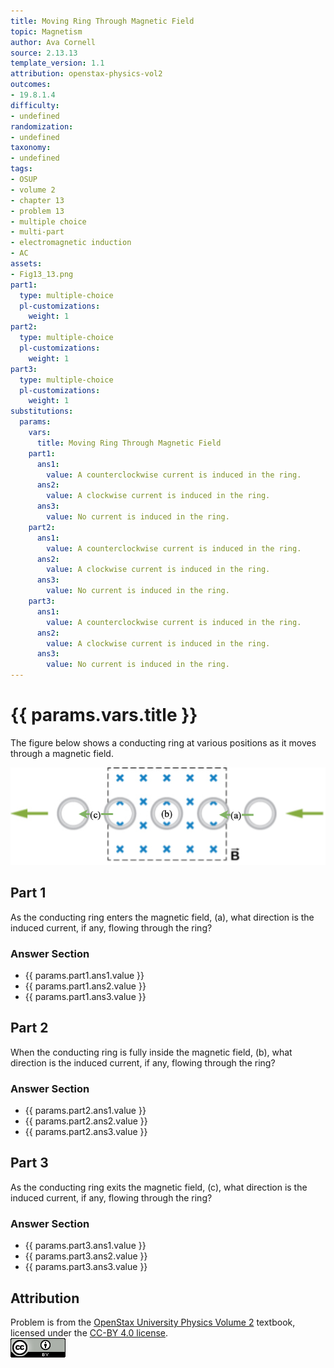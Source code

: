 ```yaml
---
title: Moving Ring Through Magnetic Field
topic: Magnetism
author: Ava Cornell
source: 2.13.13
template_version: 1.1
attribution: openstax-physics-vol2
outcomes:
- 19.8.1.4
difficulty:
- undefined
randomization:
- undefined
taxonomy:
- undefined
tags:
- OSUP
- volume 2
- chapter 13
- problem 13
- multiple choice
- multi-part
- electromagnetic induction
- AC
assets:
- Fig13_13.png
part1:
  type: multiple-choice
  pl-customizations:
    weight: 1
part2:
  type: multiple-choice
  pl-customizations:
    weight: 1
part3:
  type: multiple-choice
  pl-customizations:
    weight: 1
substitutions:
  params:
    vars:
      title: Moving Ring Through Magnetic Field
    part1:
      ans1:
        value: A counterclockwise current is induced in the ring.
      ans2:
        value: A clockwise current is induced in the ring.
      ans3:
        value: No current is induced in the ring.
    part2:
      ans1:
        value: A counterclockwise current is induced in the ring.
      ans2:
        value: A clockwise current is induced in the ring.
      ans3:
        value: No current is induced in the ring.
    part3:
      ans1:
        value: A counterclockwise current is induced in the ring.
      ans2:
        value: A clockwise current is induced in the ring.
      ans3:
        value: No current is induced in the ring.
---
```

# {{ params.vars.title }}
The figure below shows a conducting ring at various positions as it moves through a magnetic field.

<img src="Fig13_13.png">

## Part 1

As the conducting ring enters the magnetic field, $\textrm{(a)}$, what direction is the induced current, if any, flowing through the ring?

### Answer Section

- {{ params.part1.ans1.value }}
- {{ params.part1.ans2.value }}
- {{ params.part1.ans3.value }}

## Part 2

When the conducting ring is fully inside the magnetic field, $\textrm{(b)}$, what direction is the induced current, if any, flowing through the ring?

### Answer Section

- {{ params.part2.ans1.value }}
- {{ params.part2.ans2.value }}
- {{ params.part2.ans3.value }}

## Part 3

As the conducting ring exits the magnetic field, $\textrm{(c)}$, what direction is the induced current, if any, flowing through the ring?

### Answer Section

- {{ params.part3.ans1.value }}
- {{ params.part3.ans2.value }}
- {{ params.part3.ans3.value }}

## Attribution

Problem is from the [OpenStax University Physics Volume 2](https://openstax.org/details/books/university-physics-volume-2) textbook, licensed under the [CC-BY 4.0 license](https://creativecommons.org/licenses/by/4.0/).<br>![Image representing the Creative Commons 4.0 BY license.](https://raw.githubusercontent.com/firasm/bits/master/by.png)